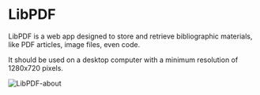 # LibPDF

LibPDF is a web app designed to store and retrieve bibliographic materials, like PDF articles, image files, even code.

It should be used on a desktop computer with a minimum resolution of 1280x720 pixels.

![LibPDF-about](https://user-images.githubusercontent.com/6748360/193863537-d0600d37-2c22-4766-b852-2b7ce335b6ea.png)

